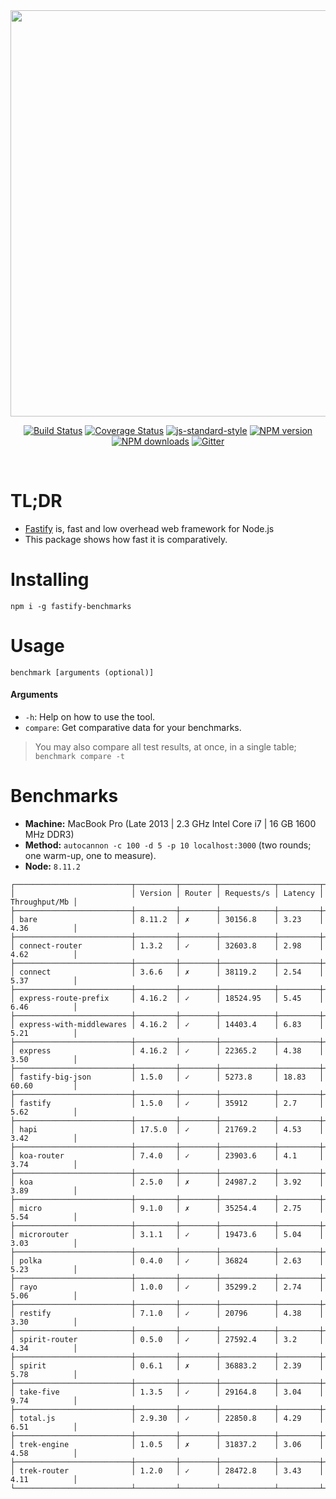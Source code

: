 <div align="center">
<img src="https://github.com/fastify/graphics/raw/master/full-logo.png" width="650" height="auto"/>
</div>

<div align="center">

[![Build Status](https://travis-ci.org/fastify/fastify.svg?branch=master)](https://travis-ci.org/fastify/fastify)
[![Coverage Status](https://coveralls.io/repos/github/fastify/fastify/badge.svg?branch=master)](https://coveralls.io/github/fastify/fastify?branch=master)
[![js-standard-style](https://img.shields.io/badge/code%20style-standard-brightgreen.svg?style=flat)](http://standardjs.com/)
[![NPM version](https://img.shields.io/npm/v/fastify.svg?style=flat)](https://www.npmjs.com/package/fastify)
[![NPM downloads](https://img.shields.io/npm/dm/fastify.svg?style=flat)](https://www.npmjs.com/package/fastify) [![Gitter](https://badges.gitter.im/gitterHQ/gitter.svg)](https://gitter.im/fastify)
</div>
<br />

# TL;DR

* [Fastify](https://github.com/fastify/fastify) is, fast and low overhead web framework for Node.js
* This package shows how fast it is comparatively.

# Installing

```
npm i -g fastify-benchmarks
```

# Usage

```
benchmark [arguments (optional)]
```

#### Arguments

* `-h`: Help on how to use the tool.
* `compare`: Get comparative data for your benchmarks.

> You may also compare all test results, at once, in a single table; `benchmark compare -t`

# Benchmarks

* __Machine:__ MacBook Pro (Late 2013 | 2.3 GHz Intel Core i7 | 16 GB 1600 MHz DDR3)
* __Method:__ `autocannon -c 100 -d 5 -p 10 localhost:3000` (two rounds; one warm-up, one to measure).
* __Node:__ `8.11.2`

```
┌──────────────────────────┬─────────┬────────┬────────────┬─────────┬───────────────┐
│                          │ Version │ Router │ Requests/s │ Latency │ Throughput/Mb │
├──────────────────────────┼─────────┼────────┼────────────┼─────────┼───────────────┤
│ bare                     │ 8.11.2  │ ✗      │ 30156.8    │ 3.23    │ 4.36          │
├──────────────────────────┼─────────┼────────┼────────────┼─────────┼───────────────┤
│ connect-router           │ 1.3.2   │ ✓      │ 32603.8    │ 2.98    │ 4.62          │
├──────────────────────────┼─────────┼────────┼────────────┼─────────┼───────────────┤
│ connect                  │ 3.6.6   │ ✗      │ 38119.2    │ 2.54    │ 5.37          │
├──────────────────────────┼─────────┼────────┼────────────┼─────────┼───────────────┤
│ express-route-prefix     │ 4.16.2  │ ✓      │ 18524.95   │ 5.45    │ 6.46          │
├──────────────────────────┼─────────┼────────┼────────────┼─────────┼───────────────┤
│ express-with-middlewares │ 4.16.2  │ ✓      │ 14403.4    │ 6.83    │ 5.21          │
├──────────────────────────┼─────────┼────────┼────────────┼─────────┼───────────────┤
│ express                  │ 4.16.2  │ ✓      │ 22365.2    │ 4.38    │ 3.50          │
├──────────────────────────┼─────────┼────────┼────────────┼─────────┼───────────────┤
│ fastify-big-json         │ 1.5.0   │ ✓      │ 5273.8     │ 18.83   │ 60.60         │
├──────────────────────────┼─────────┼────────┼────────────┼─────────┼───────────────┤
│ fastify                  │ 1.5.0   │ ✓      │ 35912      │ 2.7     │ 5.62          │
├──────────────────────────┼─────────┼────────┼────────────┼─────────┼───────────────┤
│ hapi                     │ 17.5.0  │ ✓      │ 21769.2    │ 4.53    │ 3.42          │
├──────────────────────────┼─────────┼────────┼────────────┼─────────┼───────────────┤
│ koa-router               │ 7.4.0   │ ✓      │ 23903.6    │ 4.1     │ 3.74          │
├──────────────────────────┼─────────┼────────┼────────────┼─────────┼───────────────┤
│ koa                      │ 2.5.0   │ ✗      │ 24987.2    │ 3.92    │ 3.89          │
├──────────────────────────┼─────────┼────────┼────────────┼─────────┼───────────────┤
│ micro                    │ 9.1.0   │ ✗      │ 35254.4    │ 2.75    │ 5.54          │
├──────────────────────────┼─────────┼────────┼────────────┼─────────┼───────────────┤
│ microrouter              │ 3.1.1   │ ✓      │ 19473.6    │ 5.04    │ 3.03          │
├──────────────────────────┼─────────┼────────┼────────────┼─────────┼───────────────┤
│ polka                    │ 0.4.0   │ ✓      │ 36824      │ 2.63    │ 5.23          │
├──────────────────────────┼─────────┼────────┼────────────┼─────────┼───────────────┤
│ rayo                     │ 1.0.0   │ ✓      │ 35299.2    │ 2.74    │ 5.06          │
├──────────────────────────┼─────────┼────────┼────────────┼─────────┼───────────────┤
│ restify                  │ 7.1.0   │ ✓      │ 20796      │ 4.38    │ 3.30          │
├──────────────────────────┼─────────┼────────┼────────────┼─────────┼───────────────┤
│ spirit-router            │ 0.5.0   │ ✓      │ 27592.4    │ 3.2     │ 4.34          │
├──────────────────────────┼─────────┼────────┼────────────┼─────────┼───────────────┤
│ spirit                   │ 0.6.1   │ ✗      │ 36883.2    │ 2.39    │ 5.78          │
├──────────────────────────┼─────────┼────────┼────────────┼─────────┼───────────────┤
│ take-five                │ 1.3.5   │ ✓      │ 29164.8    │ 3.04    │ 9.74          │
├──────────────────────────┼─────────┼────────┼────────────┼─────────┼───────────────┤
│ total.js                 │ 2.9.30  │ ✓      │ 22850.8    │ 4.29    │ 6.51          │
├──────────────────────────┼─────────┼────────┼────────────┼─────────┼───────────────┤
│ trek-engine              │ 1.0.5   │ ✗      │ 31837.2    │ 3.06    │ 4.58          │
├──────────────────────────┼─────────┼────────┼────────────┼─────────┼───────────────┤
│ trek-router              │ 1.2.0   │ ✓      │ 28472.8    │ 3.43    │ 4.11          │
└──────────────────────────┴─────────┴────────┴────────────┴─────────┴───────────────┘
```
